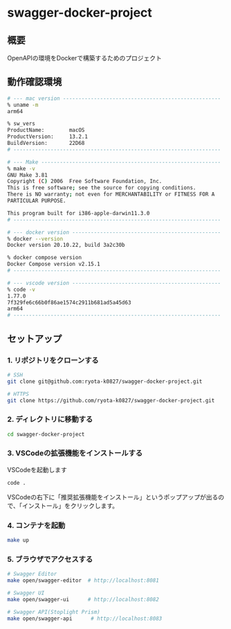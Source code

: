 # swagger-docker-project

## 概要
OpenAPIの環境をDockerで構築するためのプロジェクト

## 動作確認環境

```sh
# --- mac version ---------------------------------------------------
% uname -m
arm64

% sw_vers
ProductName:		macOS
ProductVersion:		13.2.1
BuildVersion:		22D68
# -------------------------------------------------------------------

# --- Make ----------------------------------------------------------
% make -v
GNU Make 3.81
Copyright (C) 2006  Free Software Foundation, Inc.
This is free software; see the source for copying conditions.
There is NO warranty; not even for MERCHANTABILITY or FITNESS FOR A
PARTICULAR PURPOSE.

This program built for i386-apple-darwin11.3.0
# -------------------------------------------------------------------

# --- docker version ------------------------------------------------
% docker --version
Docker version 20.10.22, build 3a2c30b

% docker compose version
Docker Compose version v2.15.1
# -------------------------------------------------------------------

# --- vscode version ------------------------------------------------
% code -v
1.77.0
7f329fe6c66b0f86ae1574c2911b681ad5a45d63
arm64
# -------------------------------------------------------------------
```

## セットアップ

### 1. リポジトリをクローンする

```sh
# SSH
git clone git@github.com:ryota-k0827/swagger-docker-project.git

# HTTPS
git clone https://github.com/ryota-k0827/swagger-docker-project.git
```

### 2. ディレクトリに移動する

```sh
cd swagger-docker-project
```

### 3. VSCodeの拡張機能をインストールする

VSCodeを起動します

```sh
code .
```

VSCodeの右下に「推奨拡張機能をインストール」というポップアップが出るので、「インストール」をクリックします。

### 4. コンテナを起動

```sh
make up
```

### 5. ブラウザでアクセスする

```sh
# Swagger Editor
make open/swagger-editor  # http://localhost:8081

# Swagger UI
make open/swagger-ui      # http://localhost:8082

# Swagger API(Stoplight Prism)
make open/swagger-api      # http://localhost:8083
```
